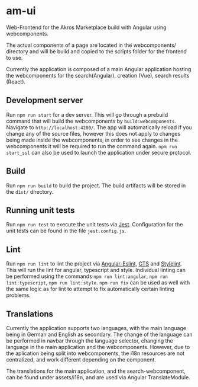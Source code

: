# am-ui

Web-Frontend for the Akros Marketplace build with Angular using webcomponents.

The actual components of a page are located in the webcomponents/ directory and will be build and copied to the scripts folder for the frontend to use.

Currently the application is composed of a main Angular application hosting the webcomponents for the search(Angular), creation (Vue), search results (React).

## Development server

Run `npm run start` for a dev server. This will go through a prebuild command that will build the webcomponents by `build:webcomponents`. Navigate to `http://localhost:4200/`. The app will automatically reload if you change any of the source files, however this does not apply to changes being made inside the webcomponents, in order to see changes in the webcomponents it will be required to run the command again. `npm run start_ssl` can also be used to launch the application under secure protocol.

## Build

Run `npm run build` to build the project. The build artifacts will be stored in the `dist/` directory.

## Running unit tests

Run `npm run test` to execute the unit tests via [Jest](https://jestjs.io). Configuration for the unit tests can be found in the file `jest.config.js`.

## Lint

Run `npm run lint` to lint the project via [Angular-Eslint](https://github.com/angular-eslint/angular-eslint), [GTS](https://github.com/google/gts) and [Stylelint](https://stylelint.io). This will run the lint for angular, typescript and style. Individual linting can be performed using the commands `npm run lint:angular`, `npm run lint:typescript`, `npm run lint:style`. `npm run fix` can be used as well with the same logic as for lint to attempt to fix automatically certain linting problems. 


## Translations

Currently the application supports two languages, with the main language being in German and English as secondary. The change of the language can be performed in navbar through the language selector, changing the language in the main application and the webcomponents. However, due to the aplication being split into webcomponents, the i18n resources are not centralized, and work different depending on the component.

The translations for the main application, and the search-webcomponent, can be found under assets/i18n, and are used via Angular TranslateModule. 
